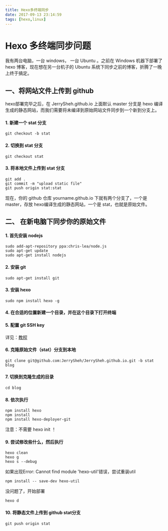 ```yaml
---
title: Hexo多终端同步
date: 2017-09-13 23:14:59
tags: [hexo,linux]
---
```


# Hexo 多终端同步问题

我有两台电脑，一台 windows， 一台 Ubuntu 。之前在 Windows 机器下部署了 hexo 博客，现在想在另一台机子的 Ubuntu 系统下同步之前的博客，折腾了一晚上终于搞定。

<!-- more -->

## 一、将网站文件上传到 github

hexo部署完毕之后，在 JerrySheh.github.io 上面默认 master 分支是 hexo 编译生成的静态网站，而我们需要将未编译到原始网站文件同步到一个新到分支上。

#### 1. 新建一个 stat 分支

`git checkout -b stat`

#### 2. 切换到 stat 分支

`git checkout stat`

#### 3. 将本地文件上传到 stat 分支

```
git add .
git commit -m "upload static file"
git push origin stat:stat
```

现在，你的 github 仓库 yourname.github.io 下就有两个分支了，一个是 master，存放 hexo编译生成的静态网站，一个是 stat，也就是原始文件。

## 二、 在新电脑下同步你的原始文件

#### 1. 首先安装 nodejs

```
sudo add-apt-repository ppa:chris-lea/node.js
sudo apt-get update
sudo apt-get install nodejs
```

#### 2. 安装 git

```
sudo apt-get install git
```

#### 3. 安装 hexo

```
sudo npm install hexo -g
```

#### 4. 在合适的位置新建一个目录，并在这个目录下打开终端

#### 5. 配置 git SSH key

详见：[教程](https://www.liaoxuefeng.com/wiki/0013739516305929606dd18361248578c67b8067c8c017b000/001374385852170d9c7adf13c30429b9660d0eb689dd43a000)

#### 6. 克隆原始文件（stat）分支到本地

```
git clone git@github.com:JerrySheh/JerrySheh.github.io.git -b stat blog
```

#### 7. 切换到克隆生成的目录

```
cd blog
```

#### 8. 依次执行

```
npm install hexo
npm install
npm install hexo-deployer-git
```

注意：不需要 hexo init ！

#### 9. 尝试修改些什么，然后执行

```
hexo clean
hexo g
hexo s --debug
```

如果出现Error: Cannot find module 'hexo-util'错误，尝试重装util
```
npm install -- save-dev hexo-util
```

没问题了，开始部署

```
hexo d
```

#### 10. 将静态文件上传到 github stat分支

```
git push origin stat
```
